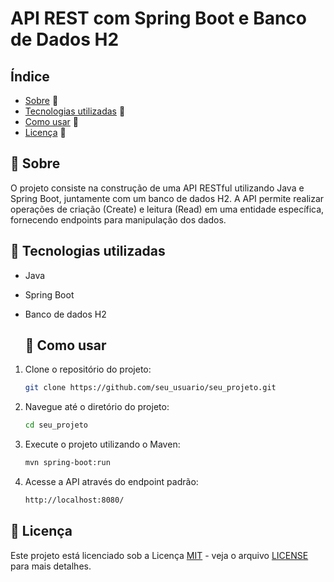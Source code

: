 # API REST com Spring Boot e Banco de Dados H2

## Índice

- [Sobre](#sobre) 📝
- [Tecnologias utilizadas](#tecnologias-utilizadas) 🔨
- [Como usar](#como-usar) 🚀
- [Licença](#licença) 📜

## 📝 Sobre

O projeto consiste na construção de uma API RESTful utilizando Java e Spring Boot, juntamente com um banco de dados H2. A API permite realizar operações de criação (Create) e leitura (Read) em uma entidade específica, fornecendo endpoints para manipulação dos dados.

## 🔨 Tecnologias utilizadas

- Java
- Spring Boot
- Banco de dados H2

  ## 🚀 Como usar

1. Clone o repositório do projeto:

   ```bash
   git clone https://github.com/seu_usuario/seu_projeto.git

2. Navegue até o diretório do projeto:
   ```bash
   cd seu_projeto

3. Execute o projeto utilizando o Maven:
   ```bash
   mvn spring-boot:run

4. Acesse a API através do endpoint padrão:
   ```bash
   http://localhost:8080/


## 📜 Licença

Este projeto está licenciado sob a Licença [MIT](https://opensource.org/licenses/MIT) - veja o arquivo [LICENSE](LICENSE) para mais detalhes.
